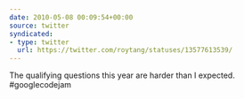 ```yaml
---
date: 2010-05-08 00:09:54+00:00
source: twitter
syndicated:
- type: twitter
  url: https://twitter.com/roytang/statuses/13577613539/
---
```


The qualifying questions this year are harder than I expected. #googlecodejam